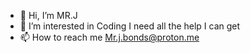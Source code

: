 - 👋 Hi, I’m MR.J
- 👀 I’m interested in Coding I need all the help I can get 
- 📫 How to reach me Mr.j.bonds@proton.me
